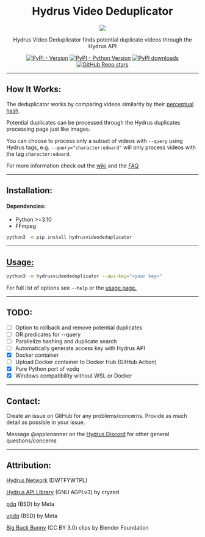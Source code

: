 <div align="center">
  
 # Hydrus Video Deduplicator
  <img src="https://github.com/hydrusvideodeduplicator/hydrus-video-deduplicator/assets/104981058/e65383e8-1978-46aa-88b6-6fdda9767367">
  
Hydrus Video Deduplicator finds potential duplicate videos through the Hydrus API


[![PyPI - Version](https://img.shields.io/pypi/v/hydrusvideodeduplicator.svg)](https://pypi.org/project/hydrusvideodeduplicator)
[![PyPI - Python Version](https://img.shields.io/pypi/pyversions/hydrusvideodeduplicator.svg)](https://pypi.org/project/hydrusvideodeduplicator)
[![PyPI downloads](https://img.shields.io/pypi/dm/hydrusvideodeduplicator.svg)](https://pypistats.org/packages/hydrusvideodeduplicator)
[![GitHub Repo stars](https://img.shields.io/github/stars/hydrusvideodeduplicator/hydrus-video-deduplicator)](https://github.com/hydrusvideodeduplicator/hydrus-video-deduplicator/stargazers)

</div>

---

## How It Works:
The deduplicator works by comparing videos similarity by their [perceptual hash](https://en.wikipedia.org/wiki/Perceptual_hashing).

Potential duplicates can be processed through the Hydrus duplicates processing page just like images.

You can choose to process only a subset of videos with `--query` using Hydrus tags, e.g. `--query="character:edward"` will only process videos with the tag `character:edward`.

For more information check out the [wiki](https://github.com/hydrusvideodeduplicator/hydrus-video-deduplicator/wiki) and the [FAQ](https://github.com/hydrusvideodeduplicator/hydrus-video-deduplicator/wiki/faq)

---

## Installation:
#### Dependencies:
- Python >=3.10
- FFmpeg

```sh
python3 -m pip install hydrusvideodeduplicator
```

---

## [Usage:](https://github.com/hydrusvideodeduplicator/hydrus-video-deduplicator/wiki/Usage)

```sh
python3 -m hydrusvideodeduplicator --api-key="<your key>"
```

For full list of options see `--help` or the [usage page.](https://github.com/hydrusvideodeduplicator/hydrus-video-deduplicator/wiki/Usage)

---

## TODO:
- [ ] Option to rollback and remove potential duplicates
- [ ] OR predicates for --query
- [ ] Parallelize hashing and duplicate search
- [ ] Automatically generate access key with Hydrus API
- [x] Docker container
- [ ] Upload Docker container to Docker Hub (GitHub Action)
- [x] Pure Python port of vpdq
- [x] Windows compatibility without WSL or Docker

---

## Contact:

Create an issue on GitHub for any problems/concerns. Provide as much detail as possible in your issue.

Message @applenanner on the [Hydrus Discord](https://discord.gg/wPHPCUZ) for other general questions/concerns

---

## Attribution:
[Hydrus Network](https://github.com/hydrusnetwork/hydrus) (DWTFYWTPL)

[Hydrus API Library](https://gitlab.com/cryzed/hydrus-api) (GNU AGPLv3) by cryzed

[pdq](https://github.com/facebook/ThreatExchange/tree/main/pdq) (BSD) by Meta

[vpdq](https://github.com/facebook/ThreatExchange/tree/main/vpdq) (BSD) by Meta

[Big Buck Bunny](https://peach.blender.org/about)  (CC BY 3.0) clips by Blender Foundation

